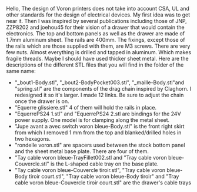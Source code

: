 Hello,
The design of Voron printers does not take into account CSA, UL and other standards for the design of electrical devices. My first idea was to get near it. Then I was inspired by several publications including those of JNP, ZZP8202 and joehou45 for their vision of a drawer that would contain the electronics.
The top and bottom panels as well as the drawer are made of 1.7mm aluminum sheet.  The rails are 400mm.
The fixings, except those of the rails which are those supplied with them, are M3 screws. There are very few nuts. Almost everything is drilled and tapped in aluminum. Which makes fragile threads.  Maybe I should have used thicker sheet metal.
Here are the descriptions of the different STL files that you will find in the folder of the same name:
-   "_bout1-Body.stl", "_bout2-BodyPocket003.stl", "_maille-Body.stl"and "spring.stl" are the components of the drag chain inspired by Claghorn.  I redesigned it so it's larger.  I made 12 links.  Be sure to adjust the chain once the drawer is on.
-   "Equerre glissiere.stl" 4 of them will hold the rails in place.
-   "EquerrePS24 1.stl" and "EquerrePS24 2.stl are bindings for the 24V power supply.  One model is for clamping along the metal sheet.
-   "Jupe avant a avec switch voron bleue-Body.stl" is the front right skirt from which I removed 1 mm from the top and blanked/drilled holes in two hexagons.
-   "rondelle voron.stl" are spacers used between the stock bottom panel and the sheet metal base plate.  There are four of them.
-   "Tay cable voron bleue-TrayFillet002.stl and "Tray cable voron bleue-Couvercle.stl" is the L-shaped cable tray on the base plate.
-   "Tay cable voron bleue-Couvercle tiroir.stl", "Tray cable voron bleue-Body tiroir court.stl", "Tray cable voron bleue-Body tiroir" and "Tray cable voron bleue-Couvercle tiroir court.stl" are the drawer's cable trays
